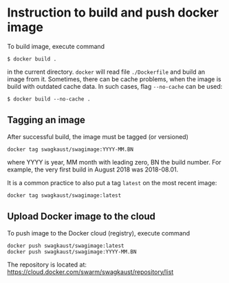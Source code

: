 # Instruction to build and push docker image

To build image, execute command

    $ docker build .

in the current directory. `docker` will read file `./Dockerfile` and build an
image from it.
Sometimes, there can be cache problems, when the image is build with outdated
cache data. In such cases, flag `--no-cache` can be used:

    $ docker build --no-cache .


## Tagging an image

After successful build, the image must be tagged (or versioned)

	docker tag swagkaust/swagimage:YYYY-MM.BN

where YYYY is year, MM month with leading zero, BN the build number.
For example, the very first build in August 2018 was 2018-08.01.

It is a common practice to also put a tag `latest` on the most recent image:

    docker tag swagkaust/swagimage:latest 


## Upload Docker image to the cloud

To push image to the Docker cloud (registry), execute command

    docker push swagkaust/swagimage:latest
    docker push swagkaust/swagimage:YYYY-MM.BN

The repository is located at:
https://cloud.docker.com/swarm/swagkaust/repository/list

